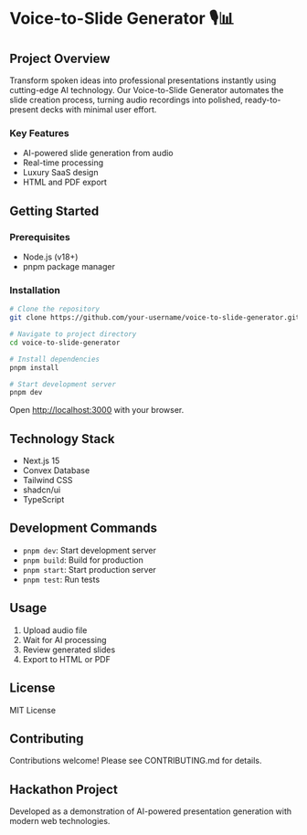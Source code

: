 # Voice-to-Slide Generator 🎙️📊

## Project Overview

Transform spoken ideas into professional presentations instantly using cutting-edge AI technology. Our Voice-to-Slide Generator automates the slide creation process, turning audio recordings into polished, ready-to-present decks with minimal user effort.

### Key Features
- AI-powered slide generation from audio
- Real-time processing
- Luxury SaaS design
- HTML and PDF export

## Getting Started

### Prerequisites
- Node.js (v18+)
- pnpm package manager

### Installation
```bash
# Clone the repository
git clone https://github.com/your-username/voice-to-slide-generator.git

# Navigate to project directory
cd voice-to-slide-generator

# Install dependencies
pnpm install

# Start development server
pnpm dev
```

Open [http://localhost:3000](http://localhost:3000) with your browser.

## Technology Stack
- Next.js 15
- Convex Database
- Tailwind CSS
- shadcn/ui
- TypeScript

## Development Commands
- `pnpm dev`: Start development server
- `pnpm build`: Build for production
- `pnpm start`: Start production server
- `pnpm test`: Run tests

## Usage
1. Upload audio file
2. Wait for AI processing
3. Review generated slides
4. Export to HTML or PDF

## License
MIT License

## Contributing
Contributions welcome! Please see CONTRIBUTING.md for details.

## Hackathon Project
Developed as a demonstration of AI-powered presentation generation with modern web technologies.